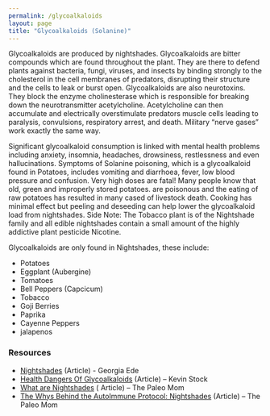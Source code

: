 ```yaml
---
permalink: /glycoalkaloids
layout: page
title: "Glycoalkaloids (Solanine)"
---
```

Glycoalkaloids are produced by nightshades. Glycoalkaloids are bitter compounds which are found throughout the plant. They are there to defend plants against bacteria, fungi, viruses, and insects by binding strongly to the cholesterol in the cell membranes of predators, disrupting their structure and the cells to leak or burst open. Glycoalkaloids are also neurotoxins. They block the enzyme cholinesterase which is responsible for breaking down the neurotransmitter acetylcholine. Acetylcholine can then accumulate and electrically overstimulate predators muscle cells leading to paralysis, convulsions, respiratory arrest, and death. Military “nerve gases” work exactly the same way.

Significant glycoalkaloid consumption is linked with mental health problems including anxiety, insomnia, headaches, drowsiness, restlessness and even hallucinations. Symptoms of Solanine poisoning, which is a glycoalkaloid found in Potatoes, includes vomiting and diarrhoea, fever, low blood pressure and confusion. Very high doses are fatal! Many people know that old, green and improperly stored potatoes. are poisonous and the eating of raw potatoes has resulted in many cased of livestock death.
Cooking has minimal effect but peeling and deseeding can help lower the glycoalkaloid load from nightshades. 
Side Note: The Tobacco plant is of the Nightshade family and all edible nightshades contain a small amount of the highly addictive plant pesticide Nicotine.

Glycoalkaloids are only found in Nightshades, these include:
- Potatoes
- Eggplant (Aubergine)
- Tomatoes
- Bell Peppers (Capcicum)
- Tobacco
- Goji Berries
- Paprika
- Cayenne Peppers
- jalapenos

### Resources
- [Nightshades](https://www.diagnosisdiet.com/full-article/nightshades) (Article) - Georgia Ede
- [Health Dangers Of Glycoalkaloids](https://www.kevinstock.io/health/health-dangers-of-glycoalkaloids/) (Article) – Kevin Stock
- [What are Nightshades](https://www.thepaleomom.com/what-are-nightshades/) ( Article) – The Paleo Mom
- [The Whys Behind the AutoImmune Protocol: Nightshades](https://www.thepaleomom.com/the-whys-behind-autoimmune-protocol/) (Article) – The Paleo Mom

